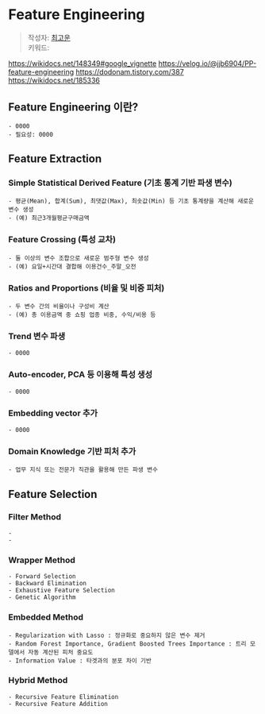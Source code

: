 # Feature Engineering
> 작성자: [최고운](github.com/id)   
> 키워드: 

https://wikidocs.net/148349#google_vignette
https://velog.io/@jjb6904/PP-feature-engineering
https://dodonam.tistory.com/387
https://wikidocs.net/185336

## Feature Engineering 이란?
    - 0000
    - 필요성: 0000


## Feature Extraction
### Simple Statistical Derived Feature (기초 통계 기반 파생 변수)
    - 평균(Mean), 합계(Sum), 최댓값(Max), 최솟값(Min) 등 기초 통계량을 계산해 새로운 변수 생성
    - (예) 최근3개월평균구매금액

### Feature Crossing (특성 교차)
    - 둘 이상의 변수 조합으로 새로운 범주형 변수 생성
    - (예) 요일+시간대 결합해 이용건수_주말_오전

### Ratios and Proportions (비율 및 비중 피처)
    - 두 변수 간의 비율이나 구성비 계산
    - (예) 총 이용금액 중 쇼핑 업종 비중, 수익/비용 등

### Trend 변수 파생
    - 0000

### Auto-encoder, PCA 등 이용해 특성 생성
    - 0000

### Embedding vector 추가
    - 0000

### Domain Knowledge 기반 피처 추가
    - 업무 지식 또는 전문가 직관을 활용해 만든 파생 변수

## Feature Selection
### **Filter Method**
    - 
    - 

### **Wrapper Method**
    - Forward Selection
    - Backward Elimination
    - Exhaustive Feature Selection
    - Genetic Algorithm

### **Embedded Method**
    - Regularization with Lasso : 정규화로 중요하지 않은 변수 제거
    - Random Forest Importance, Gradient Boosted Trees Importance : 트리 모델에서 자동 계산된 피처 중요도
    - Information Value : 타겟과의 분포 차이 기반
    
### **Hybrid Method**
    - Recursive Feature Elimination
    - Recursive Feature Addition